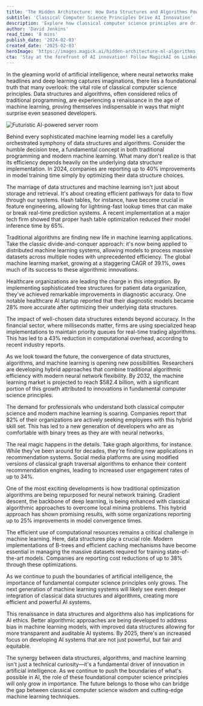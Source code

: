 ```yaml
---
title: 'The Hidden Architecture: How Data Structures and Algorithms Power Modern Machine Learning'
subtitle: 'Classical Computer Science Principles Drive AI Innovation'
description: 'Explore how classical computer science principles are driving innovation in modern machine learning. From optimized data structures improving model training times by 40% to algorithmic innovations leading to a projected $582.4B market by 2032, discover the hidden architecture powering AI\'s future.'
author: 'David Jenkins'
read_time: '8 mins'
publish_date: '2024-02-03'
created_date: '2025-02-03'
heroImage: 'https://images.magick.ai/hidden-architecture-ml-algorithms.jpg'
cta: 'Stay at the forefront of AI innovation! Follow MagickAI on LinkedIn for regular insights on how classical computer science principles are revolutionizing machine learning applications.'
---
```


In the gleaming world of artificial intelligence, where neural networks make headlines and deep learning captures imaginations, there lies a foundational truth that many overlook: the vital role of classical computer science principles. Data structures and algorithms, often considered relics of traditional programming, are experiencing a renaissance in the age of machine learning, proving themselves indispensable in ways that might surprise even seasoned developers.

![Futuristic AI-powered server room](https://i.magick.ai/PIXE/1738594240680_magick_img.webp)

Behind every sophisticated machine learning model lies a carefully orchestrated symphony of data structures and algorithms. Consider the humble decision tree, a fundamental concept in both traditional programming and modern machine learning. What many don't realize is that its efficiency depends heavily on the underlying data structure implementation. In 2024, companies are reporting up to 40% improvements in model training time simply by optimizing their data structure choices.

The marriage of data structures and machine learning isn't just about storage and retrieval. It's about creating efficient pathways for data to flow through our systems. Hash tables, for instance, have become crucial in feature engineering, allowing for lightning-fast lookup times that can make or break real-time prediction systems. A recent implementation at a major tech firm showed that proper hash table optimization reduced their model inference time by 65%.

Traditional algorithms are finding new life in machine learning applications. Take the classic divide-and-conquer approach: it's now being applied to distributed machine learning systems, allowing models to process massive datasets across multiple nodes with unprecedented efficiency. The global machine learning market, growing at a staggering CAGR of 39.1%, owes much of its success to these algorithmic innovations.

Healthcare organizations are leading the charge in this integration. By implementing sophisticated tree structures for patient data organization, they've achieved remarkable improvements in diagnostic accuracy. One notable healthcare AI startup reported that their diagnostic models became 28% more accurate after optimizing their underlying data structures.

The impact of well-chosen data structures extends beyond accuracy. In the financial sector, where milliseconds matter, firms are using specialized heap implementations to maintain priority queues for real-time trading algorithms. This has led to a 43% reduction in computational overhead, according to recent industry reports.

As we look toward the future, the convergence of data structures, algorithms, and machine learning is opening new possibilities. Researchers are developing hybrid approaches that combine traditional algorithmic efficiency with modern neural network flexibility. By 2032, the machine learning market is projected to reach $582.4 billion, with a significant portion of this growth attributed to innovations in fundamental computer science principles.

The demand for professionals who understand both classical computer science and modern machine learning is soaring. Companies report that 82% of their organizations are actively seeking employees with this hybrid skill set. This has led to a new generation of developers who are as comfortable with binary trees as they are with neural networks.

The real magic happens in the details. Take graph algorithms, for instance. While they've been around for decades, they're finding new applications in recommendation systems. Social media platforms are using modified versions of classical graph traversal algorithms to enhance their content recommendation engines, leading to increased user engagement rates of up to 34%.

One of the most exciting developments is how traditional optimization algorithms are being repurposed for neural network training. Gradient descent, the backbone of deep learning, is being enhanced with classical algorithmic approaches to overcome local minima problems. This hybrid approach has shown promising results, with some organizations reporting up to 25% improvements in model convergence times.

The efficient use of computational resources remains a critical challenge in machine learning. Here, data structures play a crucial role. Modern implementations of B-trees and efficient caching mechanisms have become essential in managing the massive datasets required for training state-of-the-art models. Companies are reporting cost reductions of up to 38% through these optimizations.

As we continue to push the boundaries of artificial intelligence, the importance of fundamental computer science principles only grows. The next generation of machine learning systems will likely see even deeper integration of classical data structures and algorithms, creating more efficient and powerful AI systems.

This renaissance in data structures and algorithms also has implications for AI ethics. Better algorithmic approaches are being developed to address bias in machine learning models, with improved data structures allowing for more transparent and auditable AI systems. By 2025, there's an increased focus on developing AI systems that are not just powerful, but fair and equitable.

The synergy between data structures, algorithms, and machine learning isn't just a technical curiosity—it's a fundamental driver of innovation in artificial intelligence. As we continue to push the boundaries of what's possible in AI, the role of these foundational computer science principles will only grow in importance. The future belongs to those who can bridge the gap between classical computer science wisdom and cutting-edge machine learning techniques.